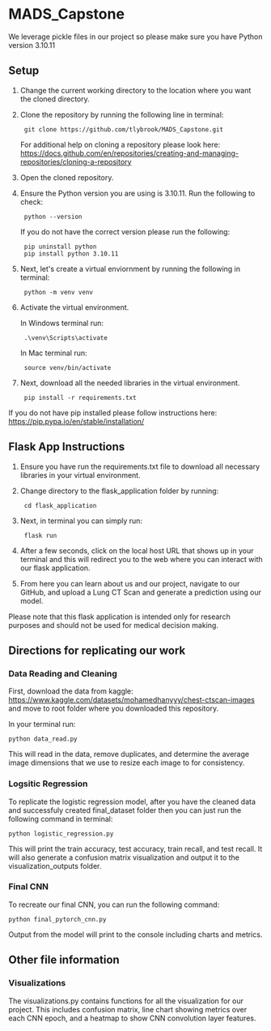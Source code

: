 # MADS_Capstone
We leverage pickle files in our project so please make sure you have Python version 3.10.11

## Setup 
1. Change the current working directory to the location where you want the cloned directory. 
2. Clone the repository by running the following line in terminal:

        git clone https://github.com/tlybrook/MADS_Capstone.git

    For additional help on cloning a repository please look here: https://docs.github.com/en/repositories/creating-and-managing-repositories/cloning-a-repository

3. Open the cloned repository.
4. Ensure the Python version you are using is 3.10.11. Run the following to check:

        python --version

    If you do not have the correct version please run the following:

        pip uninstall python
        pip install python 3.10.11

5. Next, let's create a virtual enviornment by running the following in terminal:

        python -m venv venv

6. Activate the virtual environment. 

    In Windows terminal run:

        .\venv\Scripts\activate

    In Mac terminal run:

        source venv/bin/activate

7. Next, download all the needed libraries in the virtual environment.

        pip install -r requirements.txt

If you do not have pip installed please follow instructions here: https://pip.pypa.io/en/stable/installation/

## Flask App Instructions
1. Ensure you have run the requirements.txt file to download all necessary libraries in your virtual environment. 
2. Change directory to the flask_application folder by running:

        cd flask_application

3. Next, in terminal you can simply run: 

        flask run

4. After a few seconds, click on the local host URL that shows up in your terminal and this will redirect you to the web where you can interact with our flask application.
5. From here you can learn about us and our project, navigate to our GitHub, and upload a Lung CT Scan and generate a prediction using our model. 

Please note that this flask application is intended only for research purposes and should not be used for medical decision making. 

## Directions for replicating our work
### Data Reading and Cleaning
First, download the data from kaggle: https://www.kaggle.com/datasets/mohamedhanyyy/chest-ctscan-images and move to root folder where you downloaded this repository. 

In your terminal run: 

    python data_read.py

This will read in the data, remove duplicates, and determine the average image dimensions that we use to resize each image to for consistency. 

### Logsitic Regression
To replicate the logistic regression model, after you have the cleaned data and successfuly created final_dataset folder then you can just run the following command in terminal:

    python logistic_regression.py

This will print the train accuracy, test accuracy, train recall, and test recall. It will also generate a confusion matrix visualization and output it to the visualization_outputs folder.

### Final CNN
To recreate our final CNN, you can run the following command:

    python final_pytorch_cnn.py

Output from the model will print to the console including charts and metrics.

## Other file information
### Visualizations
The visualizations.py contains functions for all the visualization for our project. This includes confusion matrix, line chart showing metrics over each CNN epoch, and a heatmap to show CNN convolution layer features.
